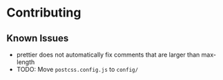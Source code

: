 # Contributing

## Known Issues

* prettier does not automatically fix comments that are larger than max-length
* TODO: Move `postcss.config.js` to `config/`
